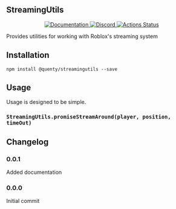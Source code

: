 ## StreamingUtils
<div align="center">
  <a href="http://quenty.github.io/api/">
    <img src="https://img.shields.io/badge/docs-website-green.svg" alt="Documentation" />
  </a>
  <a href="https://discord.gg/mhtGUS8">
    <img src="https://img.shields.io/badge/discord-nevermore-blue.svg" alt="Discord" />
  </a>
  <a href="https://github.com/Quenty/NevermoreEngine/actions">
    <img src="https://github.com/Quenty/NevermoreEngine/workflows/luacheck/badge.svg" alt="Actions Status" />
  </a>
</div>

Provides utilities for working with Roblox's streaming system

## Installation
```
npm install @quenty/streamingutils --save
```

## Usage
Usage is designed to be simple.

### `StreamingUtils.promiseStreamAround(player, position, timeOut)`


## Changelog

### 0.0.1
Added documentation

### 0.0.0
Initial commit